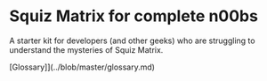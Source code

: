 # Squiz Matrix for complete n00bs

A starter kit for developers (and other geeks) who are struggling to understand the mysteries of Squiz Matrix.

[Glossary]](../blob/master/glossary.md)
